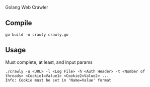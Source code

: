 Golang Web Crawler

## Compile
`go build -o crawly crawly.go`

## Usage
Must complete, at least, <URL> and <Log File> input params
```
./crawly -u <URL> -l <Log File> -h <Auth Header> -t <Number of threads> <Cookie1=Value1> <Cookie2=Value2> ...
Info: Cookie must be set in 'Name=Value' format
```
